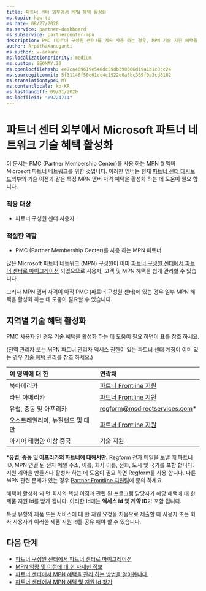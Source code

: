 ```yaml
---
title: 파트너 센터 외부에서 MPN 혜택 활성화
ms.topic: how-to
ms.date: 08/27/2020
ms.service: partner-dashboard
ms.subservice: partnercenter-mpn
description: PMC (파트너 구성원 센터)를 계속 사용 하는 경우, MPN 기술 지원 혜택을 활성화 하 고 혜택 지원 Id를 제공 하기 위해 연락할 사람에 대해 알아보세요.
author: ArpithaKanuganti
ms.author: v-arkanu
ms.localizationpriority: medium
ms.custom: SEOMAY.20
ms.openlocfilehash: ee7ca469619e548dc59db390566d19a1b1c8cc24
ms.sourcegitcommit: 5f31146f50e01dc4c1922e0a5bc369f0a3cd8162
ms.translationtype: MT
ms.contentlocale: ko-KR
ms.lasthandoff: 09/01/2020
ms.locfileid: "89224714"
---
```

# <a name="activate-microsoft-partner-network-technical-benefits-outside-of-partner-center"></a>파트너 센터 외부에서 Microsoft 파트너 네트워크 기술 혜택 활성화

이 문서는 PMC (Partner Membership Center)를 사용 하는 MPN () 멤버 Microsoft 파트너 네트워크를 위한 것입니다. 이러한 멤버는 현재 [파트너 센터 대시보드](https://partner.microsoft.com/dashboard)외부의 기술 이점과 같은 특정 MPN 멤버 자격 혜택을 활성화 하는 데 도움이 필요 합니다.

### <a name="applies-to"></a>적용 대상

- 파트너 구성원 센터 사용자

### <a name="appropriate-roles"></a>적절한 역할

- PMC (Partner Membership Center)를 사용 하는 MPN 파트너

많은 Microsoft 파트너 네트워크 (MPN) 구성원이 이미 [파트너 구성원 센터에서 파트너 센터로 마이그레이션](prepare-pmc-pc-migration.md) 되었으므로 사용자, 고객 및 MPN 혜택을 쉽게 관리할 수 있습니다.

그러나 MPN 멤버 자격이 아직 PMC (파트너 구성원 센터)에 있는 경우 일부 MPN 혜택을 활성화 하는 데 도움이 필요할 수 있습니다.

## <a name="activate-technical-benefits-by-region"></a>지역별 기술 혜택 활성화

PMC 사용자 인 경우 기술 혜택을 활성화 하는 데 도움이 필요 하면이 표를 참조 하세요.

(전역 관리자 또는 MPN 파트너 관리자 액세스 권한이 있는 파트너 센터 계정이 이미 있는 경우 [기술 혜택 관리](manage-your-partner-network-benefits.md#manage-technical-benefits)를 참조 하세요.)

|이 영역에 대 한  | 연락처 |
|:--------|:------------|
|북아메리카  | [파트너 Frontline 지원](https://partner.microsoft.com/support?issueid=300-0042)  |
|라틴 아메리카  | [파트너 Frontline 지원](https://partner.microsoft.com/support?issueid=300-0042)  |
|유럽, 중동 및 아프리카  | [regform@msdirectservices.com](mailto:regform@msdirectservices.com)*  |
|오스트레일리아, 뉴질랜드 및 대만  | [파트너 Frontline 지원](https://partner.microsoft.com/support?issueid=300-0042)  |
|아시아 태평양 이상 중국  | 기술 지원  |

\***유럽, 중동 및 아프리카의 파트너에 대해서만:** Regform 전자 메일을 보낼 때 파트너 ID, MPN 연결 된 전자 메일 주소, 이름, 회사 이름, 전화, 도시 및 국가를 포함 합니다. 지원 계약을 만들거나 활성화 하는 데 도움이 필요 하면 Regform를 사용 합니다. 다른 MPN 관련 문제가 있는 경우 [Partner Frontline 지원팀](https://partner.microsoft.com/support?issueid=300-0042)에 문의 하세요.

혜택이 활성화 되 면 회사의 핵심 이점과 관련 된 프로그램 담당자가 해당 혜택에 대 한 제품 지원 Id를 받게 됩니다. 이러한 Id에는 **액세스 id** 및 **계약 ID**가 포함 됩니다. 

특정 유형의 제품 또는 서비스에 대 한 지원 요청을 처음으로 제출할 때 사용자 또는 회사 사용자가 이러한 제품 지원 Id를 공유 해야 할 수 있습니다.

## <a name="next-steps"></a>다음 단계

- [파트너 구성원 센터에서 파트너 센터로 마이그레이션](prepare-pmc-pc-migration.md)
- [MPN 역량 및 이점에 대 한 자세한 정보](learn-about-competencies.md)
- [파트너 센터에서 MPN 혜택을 관리 하는 방법을 알아봅니다.](manage-your-partner-network-benefits.md)
- [파트너 센터에서 MPN 혜택 및 지원 Id 찾기](mpn-find-benefits.md)
